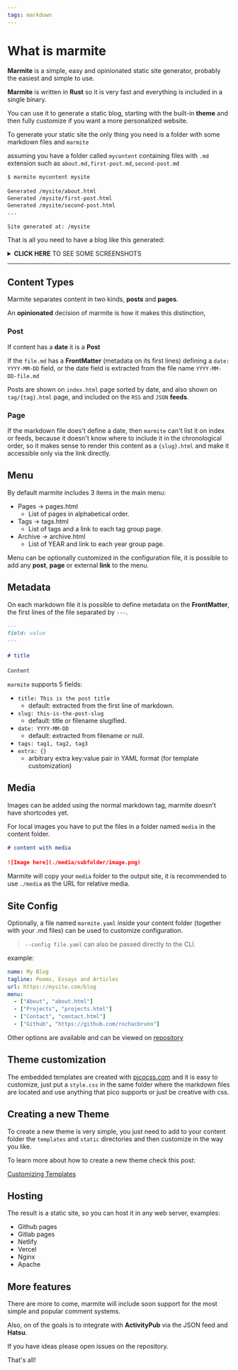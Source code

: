 ```yaml
---
tags: markdown
---
```

# What is marmite

**Marmite** is a simple, easy and opinionated static site generator, 
probably the easiest and simple to use.

**Marmite** is written in **Rust** so it is very fast and everything is included
in a single binary.

You can use it to generate a static blog, starting with the built-in **theme**
and then fully customize if you want a more personalized website.

To generate your static site the only thing you need is a folder with some
markdown files and `marmite`

assuming you have a folder called `mycontent` containing files with `.md` extension
such as `about.md,first-post.md,second-post.md`

```console
$ marmite mycontent mysite

Generated /mysite/about.html
Generated /mysite/first-post.html
Generated /mysite/second-post.html
...

Site generated at: /mysite
```

That is all you need to have a blog like this generated:

<details>
<summary> <strong>CLICK HERE</strong> TO SEE SOME SCREENSHOTS </summary>

The following screenshots are using the default embedded
templates (from [/example](https://github.com/rochacbruno/marmite/blob/main/example) folder)

**Light Mode**

Index:

![Index Light](https://github.com/rochacbruno/marmite/raw/main/assets/screenshots/index-light.png)

Content:

![Post Light](https://github.com/rochacbruno/marmite/raw/main/assets/screenshots/post-light.png)

**Dark mode**

Index:

![Index Dark](https://github.com/rochacbruno/marmite/raw/main/assets/screenshots/index-dark.png)

Content:

![Post Dark](https://github.com/rochacbruno/marmite/raw/main/assets/screenshots/post-dark.png)

</details>

---

## Content Types

Marmite separates content in two kinds, **posts** and **pages**.

An **opinionated** decision of marmite is how it makes this distinction,

### Post

If content has a **date** it is a **Post**

If the `file.md` has a **FrontMatter** (metadata on its first lines) defining a
`date: YYYY-MM-DD` field, or the date field is extracted from the file name `YYYY-MM-DD-file.md`

Posts are shown on `index.html` page sorted by date, and also shown on `tag/{tag}.html` page,
and included on the `RSS` and `JSON` **feeds**.

### Page

If the markdown file does't define a date, then `marmite` can't list it on index or feeds, because
it doesn't know where to include it in the chronological order, so it makes sense to render this content
as a `{slug}.html` and make it accessible only via the link directly.

## Menu

By default marmite includes 3 items in the main menu:

- Pages -> pages.html
  - List of pages in alphabetical order.
- Tags -> tags.html
  - List of tags and a link to each tag group page.
- Archive -> archive.html
  - List of YEAR and link to each year group page.
  
  
Menu can be optionally customized in the configuration file, it is possible
to add any **post**, **page** or external **link** to the menu.
  
## Metadata

On each markdown file it is possible to define metadata on the **FrontMatter**,
the first lines of the file separated by `---`.

```markdown
---
field: value
---

# title

Content
```

`marmite` supports 5 fields:

- `title: This is the post title`
  - default: extracted from the first line of markdown.
- `slug: this-is-the-post-slug`
  - default: title or filename slugified.
- `date: YYYY-MM-DD`
  - default: extracted from filename or null.
- `tags: tag1, tag2, tag3`
- `extra: {}`
  - arbitrary extra key:value pair in YAML format (for template customization)

## Media

Images can be added using the normal markdown tag, marmite doesn't have shortcodes yet.

For local images you have to put the files in a folder named `media` in the content folder.

```markdown
# content with media

![Image here](./media/subfolder/image.png)
```

Marmite will copy your `media` folder to the output site, it is recommended to use `./media` as
the URL for relative media.
  
## Site Config
  
Optionally, a file named `marmite.yaml` inside your content folder (together with your .md files)
can be used to customize configuration.

> `--config file.yaml` can also be passed directly to the CLI.

example:

```yaml
name: My Blog
tagline: Poems, Essays and Articles
url: https://mysite.com/blog
menu:
  - ["About", "about.html"]
  - ["Projects", "projects.html"]
  - ["Contact", "contact.html"]
  - ["Github", "https://github.com/rochacbruno"]
```

Other options are available and can be viewed on [repository](https://github.com/rochacbruno/marmite/blob/main/example/marmite.yaml)

## Theme customization

The embedded templates are created with [picocss.com](https://picocss.com/) and 
it is easy to customize, just put a `style.css` in the same folder where the markdown 
files are located and use anything that pico supports or just be creative with css.

## Creating a new Theme

To create a new theme is very simple, you just need to add to your content folder
the `templates` and `static` directories and then customize in the way you like.

To learn more about how to create a new theme check this post:

[Customizing Templates](https://rochacbruno.github.io/marmite/customizing-templates.html)


## Hosting

The result is a static site, so you can host it in any web server, examples:

- Github pages
- Gitlab pages
- Netlify
- Vercel
- Nginx
- Apache


## More features

There are more to come, marmite will include soon support for the most simple and 
popular comment systems.

Also, on of the goals is to integrate with **ActivityPub** via the JSON feed and
**Hatsu**.

If you have ideas please open issues on the repository.

That's all!



